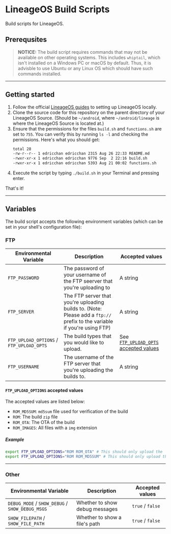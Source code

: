 # LineageOS Build Scripts

Build scripts for LineageOS.

## Prerequsites

> **NOTICE:** The build script requires commands that may not be available on other operating systems. This includes `whiptail`, which isn't installed on a Windows PC or macOS by default. Thus, it is advisble to use Ubuntu or any Linux OS which should have such commands installed.

---

## Getting started

1.  Follow the official [LineageOS guides](https://wiki.lineageos.org/devices/) to setting up LineageOS locally.
2.  Clone the source code for this repository on the parent directory of your LineageOS Source. (Should be `~/android`, where `~/android/lineage` is where the LineageOS Source is located at.)
3.  Ensure that the permissions for the files `build.sh` and `functions.sh` are set to `755`. You can verify this by running `ls -l` and checking the permissions. Here's what you should get:
    ```bash
    total 28
    -rw-r--r-- 1 edricchan edricchan 2315 Aug 26 22:33 README.md
    -rwxr-xr-x 1 edricchan edricchan 9776 Sep  2 22:16 build.sh
    -rwxr-xr-x 1 edricchan edricchan 5393 Aug 21 00:02 functions.sh
    ```
4.  Execute the script by typing `./build.sh` in your Terminal and pressing enter.

That's it!

---

## Variables

The build script accepts the following environment variables (which can be set in your shell's configuration file):

### FTP

Environmental Variable | Description | Accepted values
---|---|---
`FTP_PASSWORD` | The password of your username of the FTP seerver that you're uploading to | A string
`FTP_SERVER` | The FTP server that you're uploading builds to. (Note: Please add a `ftp://` prefix to the variable if you're using FTP) | A string
`FTP_UPLOAD_OPTIONS` / `FTP_UPLOAD_OPTS` | The build types that you would like to upload. | See [`FTP_UPLOAD_OPTS` accepted values](#ftp_upload_options-accepted-values)
`FTP_USERNAME` | The username of the FTP server that you're uploading the builds to. | A string

#### `FTP_UPLOAD_OPTIONS` accepted values

The accepted values are listed below:

- `ROM_MD5SUM`: `md5sum` file used for verification of the build
- `ROM`: The build `zip` file
- `ROM_OTA`: The OTA of the build
- `ROM_IMAGES`: All files with a `img` extension

##### Example

```bash
export FTP_UPLOAD_OPTIONS="ROM ROM_OTA" # This should only upload the `zip` file and the OTA
export FTP_UPLOAD_OPTIONS="ROM ROM_MD5SUM" # This should only upload the `zip` file
```
---

### Other

Environmental Variable | Description | Accepted values
---|---|---
`DEBUG_MODE` / `SHOW_DEBUG` / `SHOW_DEBUG_MSGS` | Whether to show debug messages | `true` / `false`
`SHOW_FILEPATH` / `SHOW_FILE_PATH` | Whether to show a file's path | `true` / `false`

